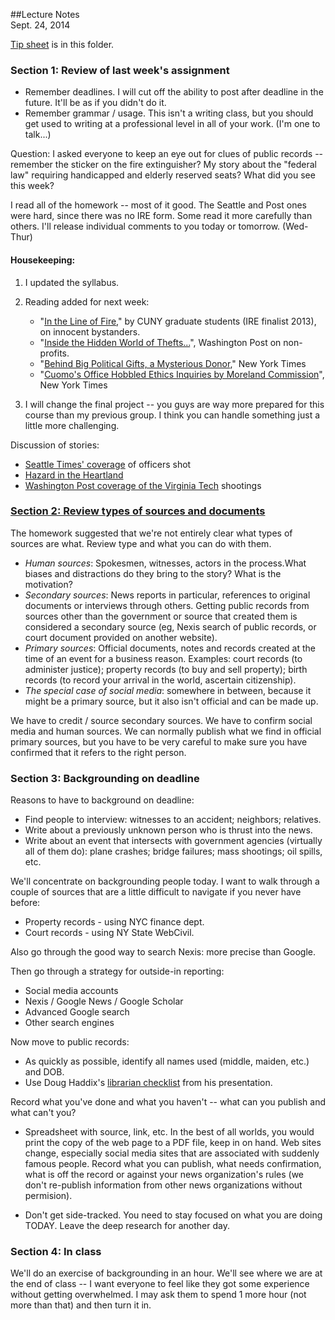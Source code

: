 ##Lecture Notes<br>Sept. 24, 2014

[Tip sheet](backgrounding.md) is in this folder.

### Section 1: Review of last week's assignment
* Remember deadlines. I will cut off the ability to post after deadline in the future. It'll be as if you didn't do it.
* Remember grammar / usage. This isn't a writing class, but you should get used to writing at a professional level in all of your work. (I'm one to talk...)

Question: I asked everyone to keep an eye out for clues of public records -- remember the sticker on the fire extinguisher? My story about the "federal law" requiring handicapped and elderly reserved seats? What did you see this week?

I read all of the homework -- most of it good. The Seattle and Post ones were hard, since there was no IRE form. Some read it more carefully than others. I'll release individual comments to you today or tomorrow. (Wed-Thur)

#### Housekeeping:

1. I updated the syllabus.
2. Reading added for next week: 

	* "[In the Line of Fire](http://www.219mag.com/in-the-line-of-fire/)," by CUNY graduate students (IRE finalist 2013), on innocent bystanders.
	* "[Inside the Hidden World of Thefts...](http://www.washingtonpost.com/investigations/inside-the-hidden-world-of-thefts-scams-and-phantom-purchases-at-the-nations-nonprofits/2013/10/26/825a82ca-0c26-11e3-9941-6711ed662e71_story.html)", Washington Post on non-profits. 
	* "[Behind Big Political Gifts, a Mysterious Donor](http://www.nytimes.com/2012/07/28/nyregion/behind-big-political-gifts-a-mysterious-donor-from-queens.html?pagewanted=all)," New York Times
	* "[Cuomo's Office Hobbled Ethics Inquiries by Moreland Commission](http://www.nytimes.com/2014/07/23/nyregion/governor-andrew-cuomo-and-the-short-life-of-the-moreland-commission.html)", New York Times

3. I will change the final project -- you guys are way more prepared for this course than my previous group. I think you can handle something just a little more challenging.

Discussion of stories: 

* [Seattle Times' coverage](http://www.pulitzer.org/archives/8868) of officers shot
* [Hazard in the Heartland](http://ire.org/resource-center/stories/26249/)
* [Washington Post coverage of the Virginia Tech]( http://www.pulitzer.org/2014\_breaking\_news\_reporting\_finalist\_2) shootings

<h3 style="text-decoration:underline;"> Section 2: Review types of sources and documents</h3>

The homework suggested that we're not entirely clear what types of sources are what. Review type and what you can do with them. 

* *Human sources*: Spokesmen, witnesses, actors in the process.What biases and distractions do they bring to the story? What is the motivation? 
* *Secondary sources*: News reports in particular, references to original documents or interviews through others. Getting public records from sources other than the government or source that created them is considered a secondary source (eg, Nexis search of public records, or court document provided on another website).
* *Primary sources*: Official documents, notes and records created at the time of an event for a business reason. Examples: court records (to administer justice); property records (to buy and sell property); birth records (to record your arrival in the world, ascertain citizenship). 
* *The special case of social media*: somewhere in between, because it might be a primary source, but it also isn't official and can be made up.

We have to credit / source secondary sources. We have to confirm social media and human sources. We can normally publish what we find in official primary sources, but you have to be very careful to make sure you have confirmed that it refers to the right person.

### Section 3: Backgrounding on deadline

Reasons to have to background  on deadline:

* Find people to interview: witnesses to an accident; neighbors; relatives.
* Write about a previously unknown person who is thrust into the news.  
* Write about an event that intersects with government agencies (virtually all of them do): plane crashes; bridge failures; mass shootings; oil spills, etc.

We'll concentrate on backgrounding people today. I want to walk through a couple of sources that are a little difficult to navigate if you never have before: 

* Property records - using NYC finance dept.
* Court records - using NY State WebCivil.

Also go through the good way to search Nexis: more precise than Google. 

Then go through a strategy for outside-in reporting: 

* Social media accounts
* Nexis / Google News / Google Scholar
* Advanced Google search
* Other search engines

Now move to public records:

* As quickly as possible, identify all names used (middle, maiden, etc.) and DOB. 
* Use Doug Haddix's [librarian checklist](http://ire.org/resource-center/tipsheets/3716/) from his presentation.

Record what you've done and what you haven't -- what can you publish and what can't you? 

* Spreadsheet with source, link, etc. In the best of all worlds, you would print the copy of the web page to a PDF file, keep in on hand. Web sites change, especially social media sites that are associated with suddenly famous people. Record what you can publish, what needs confirmation, what is off the record or against your news organization's rules (we don't re-publish information from other news organizations without permision).

* Don't get side-tracked. You need to stay focused on what you are doing TODAY. Leave the deep research for another day.
	

### Section 4: In class
We'll do an exercise of backgrounding in an hour. We'll see where we are at the end of class -- I want everyone to feel like they got some experience without getting overwhelmed. I may ask them to spend 1 more hour (not more than that) and then turn it in. 
